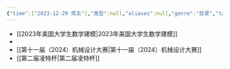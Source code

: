 ```yaml
---
{"time":["2023-12-29 周五"],"类型":null,"aliases":null,"genre":"目录","tags":["比赛"],"key":null,"dg-publish":true,"permalink":"/3 项目/比赛/","dgPassFrontmatter":true,"noteIcon":"","created":"2023-12-29T00:30:01.950+08:00","updated":"2023-12-29T00:33:44.000+08:00"}
---
```


- [[2023年美国大学生数学建模\|2023年美国大学生数学建模]]
- 
- [[第十一届（2024）机械设计大赛\|第十一届（2024）机械设计大赛]]
- [[第二届凌特杯\|第二届凌特杯]]

